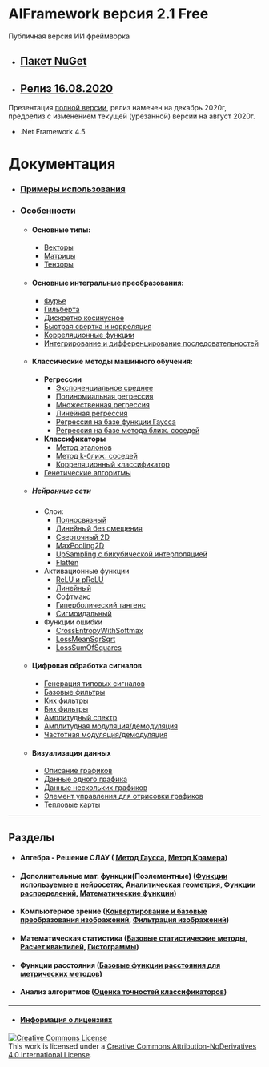 # AIFramework версия 2.1 Free
Публичная версия ИИ фреймворка

* ## [Пакет NuGet](https://www.nuget.org/packages/AI)

* ## [Релиз 16.08.2020](https://github.com/AIFramework/AI_Free/blob/master/Aug2020Free.md)

Презентация [полной версии](https://docs.google.com/presentation/d/1W0DY10chKeZeJ59CCiAnNEdMEtpEc39Khu5tPIPmfCQ), релиз намечен на декабрь 2020г, предрелиз с изменением текущей (урезанной) версии на август 2020г.

* .Net Framework 4.5

# Документация

* ### [Примеры использования](https://github.com/AIFramework/AI_Free/wiki/Examples-of-using-(rus))

* ### Особенности

  * #### Основные типы: 
    * [Векторы](https://github.com/AIFramework/AI_Free/wiki/Vector)
    * [Матрицы](https://github.com/AIFramework/AI_Free/wiki/Matrix)
    * [Тензоры](https://github.com/AIFramework/AI_Free/wiki/Tensor)

  * #### Основные интегральные преобразования:
    * [Фурье](https://github.com/AIFramework/AI_Free/wiki/Furie)
    * [Гильберта](https://github.com/AIFramework/AI_Free/wiki/FastHilbert)
    * [Дискретно косинусное](https://github.com/AIFramework/AI_Free/wiki/DCT)
    * [Быстрая свертка и корреляция](https://github.com/AIFramework/AI_Free/wiki/FastConv)
    * [Корреляционные функции](https://github.com/AIFramework/AI_Free/wiki/Correlation)
    * [Интегрирование и дифференцирование последовательностей](https://github.com/AIFramework/AI_Free/wiki/Functions)

  * #### Классические методы машинного обучения: 
    * **Регрессии**
        * [Экспоненциальное среднее](https://github.com/AIFramework/AI_Free/wiki/ExpMean)
        * [Полиномиальная регрессия](https://github.com/AIFramework/AI_Free/wiki/PolynomialRegression)
        * [Множественная регрессия](https://github.com/AIFramework/AI_Free/wiki/MultipleRegression)
        * [Линейная регрессия](https://github.com/AIFramework/AI_Free/wiki/LinearRegression)
        * [Регрессия на базе функции Гаусса](https://github.com/AIFramework/AI_Free/wiki/RBFGauss)
        * [Регрессия на базе метода ближ. соседей](https://github.com/AIFramework/AI_Free/wiki/kNNReg)
     * **Классификаторы**
        * [Метод эталонов](https://github.com/AIFramework/AI_Free/wiki/NN)
        * [Метод k-ближ. соседей](https://github.com/AIFramework/AI_Free/wiki/kNNCl)
        * [Корреляционный классификатор](https://github.com/AIFramework/AI_Free/wiki/CorrelationClassifier)
     * [Генетические алгоритмы](https://github.com/AIFramework/AI_Free/wiki/Population)

  * ##### Нейронные сети
    * Слои: 
      * [Полносвязный](https://github.com/AIFramework/AI_Free/wiki/FeedForwardLayer)
      * [Линейный без смещения](https://github.com/AIFramework/AI_Free/wiki/LinearLayer)
      * [Сверточный 2D](https://github.com/AIFramework/AI_Free/wiki/ConvolutionLayer)
      * [MaxPooling2D](https://github.com/AIFramework/AI_Free/wiki/MaxPooling)
      * [UpSampling с бикубической интерполяцией](https://github.com/AIFramework/AI_Free/wiki/Upsampling2dBicibic)
      * [Flatten](https://github.com/AIFramework/AI_Free/wiki/Flatten)
    * Активационные функции
      * [ReLU и pReLU](https://github.com/AIFramework/AI_Free/wiki/ReLU)
      * [Линейный](https://github.com/AIFramework/AI_Free/wiki/LinearUnit)
      * [Софтмакс](https://github.com/AIFramework/AI_Free/wiki/SoftmaxUnit)
      * [Гиперболический тангенс](https://github.com/AIFramework/AI_Free/wiki/TanhUnit) 
      * [Сигмоидальный](https://github.com/AIFramework/AI_Free/wiki/SigmoidUnit)
    * Функции ошибки
      * [CrossEntropyWithSoftmax](https://github.com/AIFramework/AI_Free/wiki/CrossEntropyWithSoftmax)
      * [LossMeanSqrSqrt](https://github.com/AIFramework/AI_Free/wiki/LossMeanSqrSqrt)
      * [LossSumOfSquares](https://github.com/AIFramework/AI_Free/wiki/LossSumOfSquares)  
 

   * #### Цифровая обработка сигналов
      * [Генерация типовых сигналов](https://github.com/AIFramework/AI_Free/wiki/Signal)
      * [Базовые фильтры](https://github.com/AIFramework/AI_Free/wiki/Filters)
      * [Ких фильтры](https://github.com/AIFramework/AI_Free/wiki/FIRFilter)
      * [Бих фильтры](https://github.com/AIFramework/AI_Free/wiki/IIRFilter)
      * [Амплитудный спектр](https://github.com/AIFramework/AI_Free/wiki/AmplitudeSpectr)
      * [Амплитудная модуляция/демодуляция](https://github.com/AIFramework/AI_Free/wiki/AM)
      * [Частотная модуляция/демодуляция](https://github.com/AIFramework/AI_Free/wiki/FM)

   * #### Визуализация данных
      * [Описание графиков](https://github.com/AIFramework/AI_Free/wiki/Description)
      * [Данные одного графика](https://github.com/AIFramework/AI_Free/wiki/ChartData)
      * [Данные нескольких графиков](https://github.com/AIFramework/AI_Free/wiki/ChartData)
      * [Элемент управления для отрисовки графиков](https://github.com/AIFramework/AI_Free/wiki/ChartVisual)
      * [Тепловые карты](https://github.com/AIFramework/AI_Free/wiki/HeatMapControl)

---
## Разделы

* #### Алгебра - Решение СЛАУ ( [Метод Гаусса](https://github.com/AIFramework/AI_Free/wiki/Gauss), [Метод Крамера](https://github.com/AIFramework/AI_Free/wiki/Kramer))

* #### Дополнительные мат. функции(Поэлементные) ([Функции используемые в нейросетях](https://github.com/AIFramework/AI_Free/wiki/NeuroFunc), [Аналитическая геометрия](https://github.com/AIFramework/AI_Free/wiki/GeomFunc), [Функции распределений](https://github.com/AIFramework/AI_Free/wiki/DistributionFunc), [Математические функции](https://github.com/AIFramework/AI_Free/wiki/MathFunc))

* #### Компьютерное зрение ([Конвертирование и базовые преобразования изображений](https://github.com/AIFramework/AI_Free/wiki/ImgConverter), [Фильтрация изображений](https://github.com/AIFramework/AI_Free/wiki/ImgFilters))

* #### Математическая статистика ([Базовые статистические методы](https://github.com/AIFramework/AI_Free/wiki/Statistic), [Расчет квантилей](https://github.com/AIFramework/AI_Free/wiki/Quantile), [Гистограммы](https://github.com/AIFramework/AI_Free/wiki/Histogramm))

* #### Функции расстояния ([Базовые функции расстояния для метрических методов](https://github.com/AIFramework/AI_Free/wiki/BaseDist))

* #### Анализ алгоритмов ([Оценка точностей классификаторов](https://github.com/AIFramework/AI_Free/wiki/Metrics))


---
* #### [Информация о лицензиях](https://github.com/AIFramework/AI_Free/blob/master/Docs/INFO)

<a rel="license" href="http://creativecommons.org/licenses/by-nd/4.0/"><img alt="Creative Commons License" style="border-width:0" src="https://i.creativecommons.org/l/by-nd/4.0/88x31.png" /></a><br />This work is licensed under a <a rel="license" href="http://creativecommons.org/licenses/by-nd/4.0/">Creative Commons Attribution-NoDerivatives 4.0 International License</a>.
